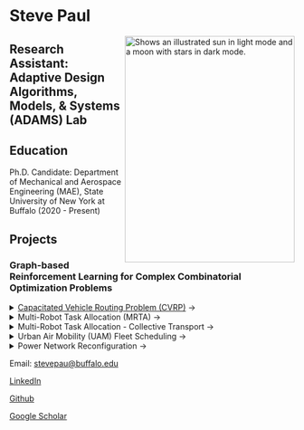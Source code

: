 # Steve Paul


<picture>
  <source media="(prefers-color-scheme: dark)" srcset="https://user-images.githubusercontent.com/39541194/179893972-5e803669-9b58-4531-bce8-45f0a7470f24.jpg">
  <img align="right" alt="Shows an illustrated sun in light mode and a moon with stars in dark mode." src="https://github.com/iamstevepaul/iamstevepaul.github.io/blob/main/github_page/IMG-8032-PhotoRoom.png-PhotoRoom.png" width="300" height="400">
</picture>



## Research Assistant: Adaptive Design Algorithms, Models, & Systems (ADAMS) Lab

## Education

Ph.D. Candidate: Department of Mechanical and Aerospace Engineering (MAE), State University of New York at Buffalo (2020 - Present)


## Projects

### Graph-based Reinforcement Learning for Complex Combinatorial Optimization Problems

<details>
   <summary><u>Capacitated Vehicle Routing Problem (CVRP)</u> -></summary>
   <figure class="highlight">
      <pre>
          <code class="language-ruby" data-lang="ruby">
            <span class="nb"></span> <span class="s1">
              Description
              Formulation
              Learning architecture
              Results
              Publications
            </span>
          </code>
      </pre>
  </figure>
   
</details>

 <details>
   <summary>Multi-Robot Task Allocation (MRTA) -></summary>
   <figure class="highlight">
      <pre>
          <code class="language-ruby" data-lang="ruby">
            <span class="nb"></span> <span class="s1">
              Description
              Formulation
              Learning architecture
              Results
              Publications
            </span>
          </code>
      </pre>
  </figure>
   
</details>

 <details>
   <summary>Multi-Robot Task Allocation - Collective Transport -></summary>
   <figure class="highlight">
      <pre>
          <code class="language-ruby" data-lang="ruby">
            <span class="nb"></span> <span class="s1">
              Description
              Formulation
              Learning architecture
              Results
              Publications
            </span>
          </code>
      </pre>
  </figure>
   
<iframe width="560" height="315" src="https://github.com/iamstevepaul/iamstevepaul.github.io/assets/39541194/b1c9ffa0-17c6-4486-965c-fa099431be79" frameborder="0" allowfullscreen></iframe>




</details>
 <details>
   <summary>Urban Air Mobility (UAM) Fleet Scheduling -></summary>
   <figure class="highlight">
      <pre>
          <code class="language-ruby" data-lang="ruby">
            <span class="nb"></span> <span class="s1">
              Description
              Formulation
              Learning architecture
              Results
              Publications
            </span>
          </code>
      </pre>
  </figure>
</details>
<details>

  
   <summary>Power Network Reconfiguration -></summary>
   <figure class="highlight">
      <pre>
          <code class="language-ruby" data-lang="ruby">
            <span class="nb"></span> <span class="s1">
              Description
              Formulation
              Learning architecture
              Results
              Publications
            </span>
          </code>
      </pre>
  </figure>
</details>







<!-- For more details see 
ic writing and formatting syntax](https://docs.github.com/en/github/writing-on-github/getting-started-with-writing-and-formatting-on-github/basic-writing-and-formatting-syntax). -->



Email: stevepau@buffalo.edu

[LinkedIn](https://www.linkedin.com/in/steve-paul-67699854/)

[Github](https://github.com/iamstevepaul)

[Google Scholar](https://scholar.google.com/citations?user=zRf7acsAAAAJ&hl=en&authuser=1)
